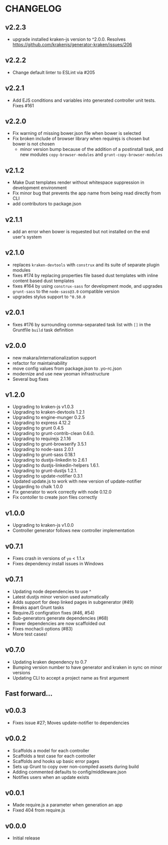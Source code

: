 # CHANGELOG

## v2.2.3

* upgrade installed kraken-js version to ^2.0.0. Resolves https://github.com/krakenjs/generator-kraken/issues/206

## v2.2.2

* Change default linter to ESLint via #205

## v2.2.1

* Add EJS conditions and variables into generated controller unit tests. Fixes #161

## v2.2.0

* Fix warning of missing bower.json file when bower is selected
* Fix broken include of browser library when requirejs is chosen but bower is not chosen
  * minor version bump because of the addition of a postinstall task, and new modules `copy-browser-modules` and `grunt-copy-browser-modules`
  
## v2.1.2

* Make Dust templates render without whitespace suppression in development environment
* Fix minor bug that prevents the app name from being read directly from CLI
* add contributors to package.json

## v2.1.1

* add an error when bower is requested but not installed on the end user's system

## v2.1.0

* replaces `kraken-devtools` with `construx` and its suite of separate plugin modules
* fixes #174 by replacing properties file based dust templates with inline content based dust templates
* fixes #164 by using `construx-sass` for development mode, and upgrades `grunt-sass` to the `node-sass@3.0` compatible version
* upgrades stylus support to `^0.50.0`

## v2.0.1

* fixes #176 by surrounding comma-separated task list with `[]` in the Gruntfile `build` task definition

## v2.0.0

* new makara/internationalization support
* refactor for maintainability
* move config values from package.json to .yo-rc.json
* modernize and use new yeoman infrastructure
* Several bug fixes

## v1.2.0

* Upgrading to kraken-js v1.0.3
* Upgrading to kraken-devtools 1.2.1
* Upgrading to engine-munger 0.2.5
* Upgrading to express 4.12.2
* Upgrading to grunt 0.4.5
* Upgrading to grunt-contrib-clean 0.6.0.
* Upgrading to requirejs 2.1.16
* Upgrading to grunt-browserify 3.5.1
* Upgrading to node-sass 2.0.1
* Upgrading to grunt-sass 0.18.1
* Upgrading to dustjs-linkedin to 2.6.1
* Upgrading to dustjs-linkedin-helpers 1.6.1.
* Upgrading to grunt-dustjs 1.2.1.
* Upgrading to update-notifier 0.3.1
* Updated update.js to work with new version of update-notifier
* Upgarding to chalk 1.0.0
* Fix generator to work correctly with node 0.12.0 
* Fix contoller to create json files correctly


## v1.0.0

* Upgrading to kraken-js v1.0.0
* Controller generator follows new controller implementation


## v0.7.1

* Fixes crash in versions of `yo` < 1.1.x
* Fixes dependency install issues in Windows


## v0.7.1

* Updating node dependencies to use ^
* Latest dustjs minor version used automatically
* Adds support for deep linked pages in subgenerator (#49)
* Breaks apart Grunt tasks 
* RequireJS configration fixes (#46, #54)
* Sub-generators generate dependencies (#68)
* Bower dependencies are now scaffolded out
* Fixes mochacli options (#83)
* More test cases!


## v0.7.0

* Updating kraken dependency to 0.7
* Bumping version number to have generator and kraken in sync on minor versions
* Updating CLI to accept a project name as first argument


## Fast forward...


## v0.0.3

* Fixes issue #27; Moves update-notifier to dependencies


## v0.0.2

* Scaffolds a model for each controller
* Scaffolds a test case for each controller
* Scaffolds and hooks up basic error pages
* Sets up Grunt to copy over non-compiled assets during build
* Adding commented defaults to config/middleware.json
* Notifies users when an update exists


## v0.0.1

* Made require.js a parameter when generation an app
* Fixed 404 from require.js


## v0.0.0

* Initial release
